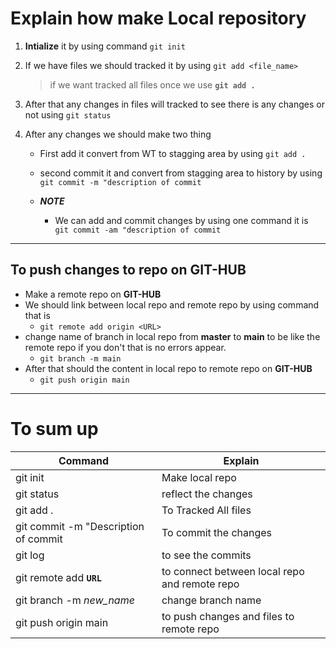 # Explain how make Local repository

1. **Intialize** it by using command `git init`

2. If we have files we should tracked it by using `git add <file_name>`

    > if we want tracked all files once we use **`git add . `**
3. After that any changes in files will tracked to see there is any changes or not using `git status`

4. After any changes we should make two thing 
    - First add it convert from WT to stagging area by using `git add . `

    - second commit it and convert from stagging area to history by using `git commit -m "description of commit `   

    - ***NOTE*** 
        - We can add and commit changes by using one command it is ` git commit -am "description of commit`

----
## To push changes to repo on GIT-HUB

- Make a remote repo on **GIT-HUB**
- We should link between local repo and remote repo by using command that is 
    - `git remote add origin <URL>`
- change name of branch in local repo from **master** to **main** to be like the remote repo if you don't that is no errors appear. 
    - `git branch -m main`
- After that should the content in local repo to remote repo on **GIT-HUB** 
    - `git push origin main `

----
# To sum up 
| Command | Explain |
| --- | --- |
| git init | Make local repo |
| git status | reflect the changes |
| git add . | To Tracked All files |
| git commit -m "Description of commit | To commit the changes |
| git log | to see the commits | 
| git remote add **`URL`** | to connect between local repo and remote repo
| git branch -m *new_name* | change branch name |
| git push origin main | to push changes and files to remote repo |

